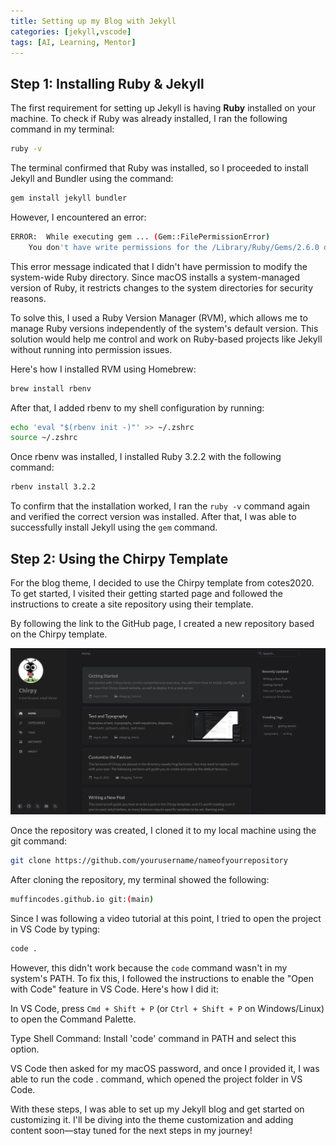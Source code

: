 ```yaml
---
title: Setting up my Blog with Jekyll
categories: [jekyll,vscode]
tags: [AI, Learning, Mentor]
---
```


## Step 1: Installing Ruby & Jekyll

The first requirement for setting up Jekyll is having **Ruby** installed on your machine. To check if Ruby was already installed, I ran the following command in my terminal:

```bash
ruby -v
```

The terminal confirmed that Ruby was installed, so I proceeded to install Jekyll and Bundler using the command:
```bash
gem install jekyll bundler
```
However, I encountered an error:
```bash
ERROR:  While executing gem ... (Gem::FilePermissionError)
    You don't have write permissions for the /Library/Ruby/Gems/2.6.0 directory.
```

This error message indicated that I didn't have permission to modify the system-wide Ruby directory. Since macOS installs a system-managed version of Ruby, it restricts changes to the system directories for security reasons.

To solve this, I used a Ruby Version Manager (RVM), which allows me to manage Ruby versions independently of the system's default version. This solution would help me control and work on Ruby-based projects like Jekyll without running into permission issues.

Here's how I installed RVM using Homebrew:
```bash
brew install rbenv
```
After that, I added rbenv to my shell configuration by running:
```bash
echo 'eval "$(rbenv init -)"' >> ~/.zshrc
source ~/.zshrc
```
Once rbenv was installed, I installed Ruby 3.2.2 with the following command:
```bash
rbenv install 3.2.2
```
To confirm that the installation worked, I ran the `ruby -v` command again and verified the correct version was installed. After that, I was able to successfully install Jekyll using the `gem` command.

## Step 2: Using the Chirpy Template
For the blog theme, I decided to use the Chirpy template from cotes2020. To get started, I visited their getting started page and followed the instructions to create a site repository using their template.

By following the link to the GitHub page, I created a new repository based on the Chirpy template.

![Chirpy Template Screenshot](/assets/lib/img/Chirpy_Template.png)

Once the repository was created, I cloned it to my local machine using the git command:

```bash
git clone https://github.com/yourusername/nameofyourrepository
```
After cloning the repository, my terminal showed the following:
```bash
muffincodes.github.io git:(main)
```
Since I was following a video tutorial at this point, I tried to open the project in VS Code by typing:
```bash
code .
```
However, this didn't work because the `code` command wasn't in my system's PATH. To fix this, I followed the instructions to enable the "Open with Code" feature in VS Code. Here's how I did it:

In VS Code, press `Cmd + Shift + P` (or `Ctrl + Shift + P` on Windows/Linux) to open the Command Palette.

Type Shell Command: Install 'code' command in PATH and select this option.

VS Code then asked for my macOS password, and once I provided it, I was able to run the code . command, which opened the project folder in VS Code.

With these steps, I was able to set up my Jekyll blog and get started on customizing it. I'll be diving into the theme customization and adding content soon—stay tuned for the next steps in my journey!